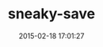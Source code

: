 ---
layout: post
title:  "sneaky-save"
repo:   "einzige/sneaky-save"
date:   2015-02-18 17:01:27
gemurl: http://github.com/einzige/sneaky-save
---